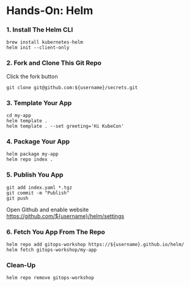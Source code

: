 # Hands-On: Helm

### 1. Install The Helm CLI

```
brew install kubernetes-helm
helm init --client-only
```

### 2. Fork and Clone This Git Repo

Click the fork button

```
git clone git@github.com:${username}/secrets.git

```

### 3. Template Your App

```
cd my-app
helm template .
helm template . --set greeting='Hi KubeCon' 
```

### 4. Package Your App

```
helm package my-app
helm repo index .
```

### 5. Publish You App

```
git add index.yaml *.tgz
git commit -m "Publish"
git push
```

Open Github and enable website https://github.com/${username}/helm/settings

### 6. Fetch You App From The Repo

```
helm repo add gitops-workshop https://${username}.github.io/helm/
helm fetch gitops-workshop/my-app
```

### Clean-Up

```
helm repo remove gitops-workshop
```
